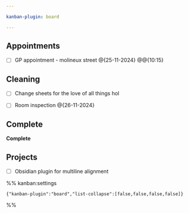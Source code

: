 ```yaml
---

kanban-plugin: board

---
```


## Appointments

- [ ] GP appointment - molineux street @{25-11-2024} @@{10:15}


## Cleaning

- [ ] Change sheets for the love of all things hol
- [ ] Room inspection @{26-11-2024}


## Complete

**Complete**


## Projects

- [ ] Obsidian plugin for multiline alignment




%% kanban:settings
```
{"kanban-plugin":"board","list-collapse":[false,false,false,false]}
```
%%